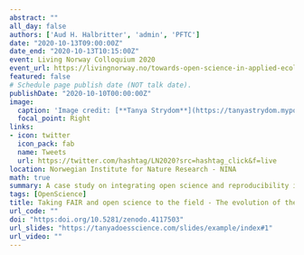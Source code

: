 ```yaml
---
abstract: ""
all_day: false
authors: ['Aud H. Halbritter', 'admin', 'PFTC']
date: "2020-10-13T09:00:00Z"
date_end: "2020-10-13T10:15:00Z"
event: Living Norway Colloquium 2020
event_url: https://livingnorway.no/towards-open-science-in-applied-ecology/
featured: false
# Schedule page publish date (NOT talk date).
publishDate: "2020-10-10T00:00:00Z"
image:
  caption: 'Image credit: [**Tanya Strydom**](https://tanyastrydom.myportfolio.com)'
  focal_point: Right
links:
- icon: twitter
  icon_pack: fab
  name: Tweets
  url: https://twitter.com/hashtag/LN2020?src=hashtag_click&f=live
location: Norwegian Institute for Nature Research - NINA
math: true
summary: A case study on integrating open science and reproducibility into field course training and teaching, and the effect it has on participant experience.
tags: [OpenScience]
title: Taking FAIR and open science to the field - The evolution of the PFTC field course
url_code: ""
doi: "https:doi.org/10.5281/zenodo.4117503"
url_slides: "https://tanyadoesscience.com/slides/example/index#1"
url_video: ""
---
```

